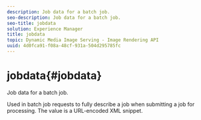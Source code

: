 ```yaml
---
description: Job data for a batch job.
seo-description: Job data for a batch job.
seo-title: jobdata
solution: Experience Manager
title: jobdata
topic: Dynamic Media Image Serving - Image Rendering API
uuid: 4d0fca91-f08a-48cf-931a-504d295785fc
---
```


# jobdata{#jobdata}

Job data for a batch job.

 Used in batch job requests to fully describe a job when submitting a job for processing. The value is a URL-encoded XML snippet. 

